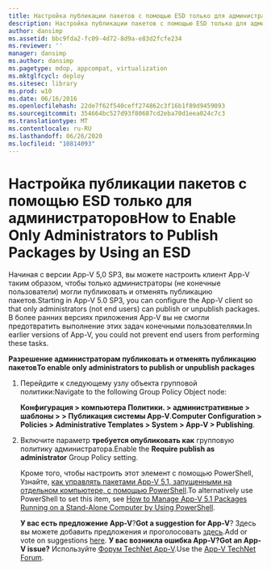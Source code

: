 ```yaml
---
title: Настройка публикации пакетов с помощью ESD только для администраторов
description: Настройка публикации пакетов с помощью ESD только для администраторов
author: dansimp
ms.assetid: bbc9fda2-fc09-4d72-8d9a-e83d2fcfe234
ms.reviewer: ''
manager: dansimp
ms.author: dansimp
ms.pagetype: mdop, appcompat, virtualization
ms.mktglfcycl: deploy
ms.sitesec: library
ms.prod: w10
ms.date: 06/16/2016
ms.openlocfilehash: 22de7f62f540ceff274862c3f16b1f89d9459093
ms.sourcegitcommit: 354664bc527d93f80687cd2eba70d1eea024c7c3
ms.translationtype: MT
ms.contentlocale: ru-RU
ms.lasthandoff: 06/26/2020
ms.locfileid: "10814093"
---
```

# <span data-ttu-id="9fbe0-103">Настройка публикации пакетов с помощью ESD только для администраторов</span><span class="sxs-lookup"><span data-stu-id="9fbe0-103">How to Enable Only Administrators to Publish Packages by Using an ESD</span></span>


<span data-ttu-id="9fbe0-104">Начиная с версии App-V 5,0 SP3, вы можете настроить клиент App-V таким образом, чтобы только администраторы (не конечные пользователи) могли публиковать и отменять публикацию пакетов.</span><span class="sxs-lookup"><span data-stu-id="9fbe0-104">Starting in App-V 5.0 SP3, you can configure the App-V client so that only administrators (not end users) can publish or unpublish packages.</span></span> <span data-ttu-id="9fbe0-105">В более ранних версиях приложения App-V вы не смогли предотвратить выполнение этих задач конечными пользователями.</span><span class="sxs-lookup"><span data-stu-id="9fbe0-105">In earlier versions of App-V, you could not prevent end users from performing these tasks.</span></span>

**<span data-ttu-id="9fbe0-106">Разрешение администраторам публиковать и отменять публикацию пакетов</span><span class="sxs-lookup"><span data-stu-id="9fbe0-106">To enable only administrators to publish or unpublish packages</span></span>**

1.  <span data-ttu-id="9fbe0-107">Перейдите к следующему узлу объекта групповой политики:</span><span class="sxs-lookup"><span data-stu-id="9fbe0-107">Navigate to the following Group Policy Object node:</span></span>

    <span data-ttu-id="9fbe0-108">**Конфигурация &gt; компьютера Политики. &gt; административные &gt; шаблоны &gt; &gt; Публикация системы App-V**.</span><span class="sxs-lookup"><span data-stu-id="9fbe0-108">**Computer Configuration &gt; Policies &gt; Administrative Templates &gt; System &gt; App-V &gt; Publishing**.</span></span>

2.  <span data-ttu-id="9fbe0-109">Включите параметр **требуется опубликовать как** групповую политику администратора.</span><span class="sxs-lookup"><span data-stu-id="9fbe0-109">Enable the **Require publish as administrator** Group Policy setting.</span></span>

    <span data-ttu-id="9fbe0-110">Кроме того, чтобы настроить этот элемент с помощью PowerShell, Узнайте, [как управлять пакетами App-V 5,1, запущенными на отдельном компьютере, с помощью PowerShell](how-to-manage-app-v-51-packages-running-on-a-stand-alone-computer-by-using-powershell.md#bkmk-admins-pub-pkgs).</span><span class="sxs-lookup"><span data-stu-id="9fbe0-110">To alternatively use PowerShell to set this item, see [How to Manage App-V 5.1 Packages Running on a Stand-Alone Computer by Using PowerShell](how-to-manage-app-v-51-packages-running-on-a-stand-alone-computer-by-using-powershell.md#bkmk-admins-pub-pkgs).</span></span>

    <span data-ttu-id="9fbe0-111">**У вас есть предложение App-V**?</span><span class="sxs-lookup"><span data-stu-id="9fbe0-111">**Got a suggestion for App-V**?</span></span> <span data-ttu-id="9fbe0-112">Здесь вы можете добавить предложения и проголосовать [здесь](http://appv.uservoice.com/forums/280448-microsoft-application-virtualization).</span><span class="sxs-lookup"><span data-stu-id="9fbe0-112">Add or vote on suggestions [here](http://appv.uservoice.com/forums/280448-microsoft-application-virtualization).</span></span> **<span data-ttu-id="9fbe0-113">У вас возникла ошибка App-V?</span><span class="sxs-lookup"><span data-stu-id="9fbe0-113">Got an App-V issue?</span></span>** <span data-ttu-id="9fbe0-114">Используйте [Форум TechNet App-V](https://social.technet.microsoft.com/Forums/home?forum=mdopappv).</span><span class="sxs-lookup"><span data-stu-id="9fbe0-114">Use the [App-V TechNet Forum](https://social.technet.microsoft.com/Forums/home?forum=mdopappv).</span></span>

 

 





